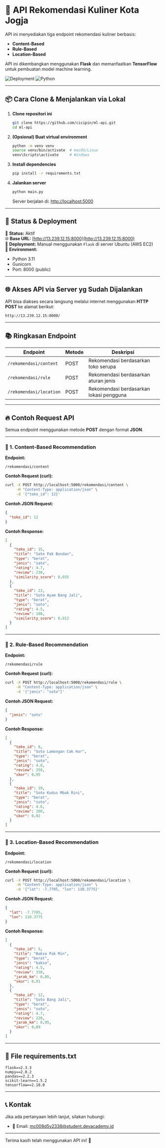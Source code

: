 # 🚀 API Rekomendasi Kuliner Kota Jogja

API ini menyediakan tiga endpoint rekomendasi kuliner berbasis:
- **Content-Based**
- **Rule-Based**
- **Location-Based**

API ini dikembangkan menggunakan **Flask** dan memanfaatkan **TensorFlow** untuk pembuatan model machine learning.

![Deployment](https://img.shields.io/badge/deployed-yes-brightgreen)
![Python](https://img.shields.io/badge/python-3.12-blue)

---

## 📦 Cara Clone & Menjalankan via Lokal

1. **Clone repositori ini**
   ```bash
   git clone https://github.com/cicipin/ml-api.git
   cd ml-api
   ```

2. **(Opsional) Buat virtual environment**
   ```bash
   python -m venv venv
   source venv/bin/activate  # macOS/Linux
   venv\Scripts\activate     # Windows
   ```

3. **Install dependencies**
   ```bash
   pip install -r requirements.txt
   ```

4. **Jalankan server**
   ```bash
   python main.py
   ```
   Server berjalan di: [http://localhost:5000](http://localhost:5000)

---

## 🚦 Status & Deployment

🔄 **Status:** Aktif  
🌐 **Base URL:** [http://13.239.12.15:8000](http://13.239.12.15:8000)  
🚀 **Deployment:** Manual menggunakan `Flask` di server Ubuntu (AWS EC2)  
📂 **Environment:**  
- Python 3.11  
- Gunicorn
- Port: 8000 (public)

---

## 🌐 Akses API via Server yg Sudah Dijalankan

API bisa diakses secara langsung melalui internet menggunakan **HTTP POST** ke alamat berikut:

```
http://13.239.12.15:8000/
```

---

## 📚 Ringkasan Endpoint

| Endpoint                  | Metode | Deskripsi                      |
|---------------------------|--------|-------------------------------|
| `/rekomendasi/content`    | POST   | Rekomendasi berdasarkan toko serupa |
| `/rekomendasi/rule`       | POST   | Rekomendasi berdasarkan aturan jenis |
| `/rekomendasi/location`   | POST   | Rekomendasi berdasarkan lokasi pengguna |

---

## 🔥 Contoh Request API

Semua endpoint menggunakan metode **POST** dengan format **JSON**.

---

### 📌 1. Content-Based Recommendation
**Endpoint:**  
```
/rekomendasi/content
```

**Contoh Request (curl):**
```bash
curl -X POST http://localhost:5000/rekomendasi/content \
     -H "Content-Type: application/json" \
     -d '{"toko_id": 12}'
```

**Contoh JSON Request:**
```json
{
  "toko_id": 12
}
```

**Contoh Response:**
```json
[
  {
    "toko_id": 15,
    "title": "Sate Pak Bondan",
    "type": "berat",
    "jenis": "sate",
    "rating": 4.7,
    "review": 230,
    "similarity_score": 0.935
  },
  {
    "toko_id": 23,
    "title": "Soto Ayam Bang Jali",
    "type": "berat",
    "jenis": "soto",
    "rating": 4.5,
    "review": 180,
    "similarity_score": 0.912
  }
]
```

---

### 📌 2. Rule-Based Recommendation
**Endpoint:**  
```
/rekomendasi/rule
```

**Contoh Request (curl):**
```bash
curl -X POST http://localhost:5000/rekomendasi/rule \
     -H "Content-Type: application/json" \
     -d '{"jenis": "soto"}'
```

**Contoh JSON Request:**
```json
{
  "jenis": "soto"
}
```

**Contoh Response:**
```json
[
  {
    "toko_id": 8,
    "title": "Soto Lamongan Cak Har",
    "type": "berat",
    "jenis": "soto",
    "rating": 4.8,
    "review": 250,
    "skor": 0.95
  },
  {
    "toko_id": 19,
    "title": "Soto Kudus Mbak Rini",
    "type": "berat",
    "jenis": "soto",
    "rating": 4.6,
    "review": 200,
    "skor": 0.92
  }
]
```

---

### 📌 3. Location-Based Recommendation
**Endpoint:**  
```
/rekomendasi/location
```

**Contoh Request (curl):**
```bash
curl -X POST http://localhost:5000/rekomendasi/location \
     -H "Content-Type: application/json" \
     -d '{"lat": -7.7705, "lon": 110.3775}'
```

**Contoh JSON Request:**
```json
{
  "lat": -7.7705,
  "lon": 110.3775
}
```

**Contoh Response:**
```json
[
  {
    "toko_id": 5,
    "title": "Bakso Pak Min",
    "type": "berat",
    "jenis": "bakso",
    "rating": 4.5,
    "review": 150,
    "jarak_km": 0.85,
    "skor": 0.91
  },
  {
    "toko_id": 12,
    "title": "Soto Bang Jali",
    "type": "berat",
    "jenis": "soto",
    "rating": 4.7,
    "review": 220,
    "jarak_km": 0.95,
    "skor": 0.89
  }
]
```

---

## 📎 File requirements.txt

```
flask==2.3.3
numpy==2.0.2
pandas==2.2.3
scikit-learn==1.5.2
tensorflow==2.18.0
```

---

## 📞 Kontak

Jika ada pertanyaan lebih lanjut, silakan hubungi:
- 📧 Email: mc008d5y2338@student.devacademy.id

---

Terima kasih telah menggunakan API ini! 🙌
